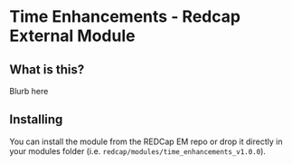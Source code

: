 # Time Enhancements - Redcap External Module

## What is this?

Blurb here

## Installing

You can install the module from the REDCap EM repo or drop it directly in your modules folder (i.e. `redcap/modules/time_enhancements_v1.0.0`).
